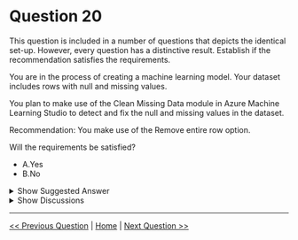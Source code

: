 # Question 20

This question is included in a number of questions that depicts the identical set-up. However, every question has a distinctive result. Establish if the recommendation satisfies the requirements.

You are in the process of creating a machine learning model. Your dataset includes rows with null and missing values.

You plan to make use of the Clean Missing Data module in Azure Machine Learning Studio to detect and fix the null and missing values in the dataset.

Recommendation: You make use of the Remove entire row option.

Will the requirements be satisfied?

- A.Yes
- B.No

<details>
  <summary>Show Suggested Answer</summary>

<strong>A</strong><br>

</details>

<details>
  <summary>Show Discussions</summary>

<blockquote><p><strong>klowqw</strong> <code>(Fri 02 Sep 2022 18:41)</code> - <em>Upvotes: 8</em></p><p>not really
if you have just a null in a one cell, you don&#x27;t have to delete the whole row</p></blockquote>
<blockquote><p><strong>Edriv</strong> <code>(Fri 09 Dec 2022 13:03)</code> - <em>Upvotes: 1</em></p><p>Good point!</p></blockquote>
<blockquote><p><strong>Mirjalol</strong> <code>(Wed 01 Feb 2023 09:13)</code> - <em>Upvotes: 3</em></p><p>Answer is correct. 
Here is the reference: https://learn.microsoft.com/en-us/azure/machine-learning/component-reference/clean-missing-data</p></blockquote>
<blockquote><p><strong>ranjsi01</strong> <code>(Sun 30 Jan 2022 15:57)</code> - <em>Upvotes: 6</em></p><p>correct</p></blockquote>
<blockquote><p><strong>Gabonia</strong> <code>(Fri 19 Aug 2022 13:35)</code> - <em>Upvotes: 1</em></p><p>I agree</p></blockquote>
<blockquote><p><strong>vkm_97</strong> <code>(Mon 17 Mar 2025 05:26)</code> - <em>Upvotes: 2</em></p><p>Azure Machine Learning Studio provides multiple ways to handle missing data, including mean, median, mode, and custom substitution.
Avoid deleting rows unless absolutely necessary, as it can introduce bias and reduce the dataset size.
The best approach depends on the context, but Microsoft emphasizes data preservation wherever possible.</p></blockquote>
<blockquote><p><strong>ZIMARAKI</strong> <code>(Thu 26 Sep 2024 10:09)</code> - <em>Upvotes: 1</em></p><p>From Microsoft Documentation:
This component supports multiple types of operations for &quot;cleaning&quot; missing values, including:

Replacing missing values with a placeholder, mean, or other value
Completely removing rows and columns that have missing values
Inferring values based on statistical methods</p></blockquote>

<blockquote><p><strong>fcoguerrero88</strong> <code>(Fri 08 Sep 2023 15:27)</code> - <em>Upvotes: 2</em></p><p>That&#x27;s fine, but that is an option that the module allows you, however, it is not advisable to delete an entire row for a null value when there are relevant columns for the model and it has records in the dataset. I think that from that point of view, the correct answer is B.</p></blockquote>
<blockquote><p><strong>james2033</strong> <code>(Thu 26 Sep 2024 10:09)</code> - <em>Upvotes: 2</em></p><p>CLEANING MODE: REMOVE ENTIRE ROW

Quote &#x27;Remove entire row: Completely removes any row in the dataset that has one or more missing values. This is useful if the missing value can be considered randomly missing.&#x27;</p></blockquote>

<blockquote><p><strong>james2033</strong> <code>(Thu 26 Sep 2024 10:09)</code> - <em>Upvotes: 2</em></p><p>https://learn.microsoft.com/en-us/previous-versions/azure/machine-learning/studio-module-reference/clean-missing-data#bkmk_ReplaceMissing

- Replace using MICE (Multivariate Imputation using Chained Equations)
- Custom substitution value
- Replace with mean
- Replace with median: Calculates the column median value, and uses the median value as the replacement for any missing value in the column.
- Replace with mode
- Remove entire row (\*)
- Replace using Probabilistic PCA

&#x27;rows with null and missing values&#x27;, we can removing entire row.

I choose YES (\*)</p></blockquote>

<blockquote><p><strong>evangelist</strong> <code>(Thu 26 Sep 2024 10:09)</code> - <em>Upvotes: 1</em></p><p>allowed options:
The Clean Missing Data module offers several options for handling missing data, including:

Remove entire row: Removes any row with missing values.
Replace using mean/median/mode: Replaces missing values with the mean, median, or mode of the column.
Replace with custom value: Replaces missing values with a custom value specified by the user.
Replace using MICE: Uses Multiple Imputation by Chained Equations to replace missing values.</p></blockquote>

<blockquote><p><strong>mhmichiel</strong> <code>(Mon 06 Mar 2023 13:35)</code> - <em>Upvotes: 1</em></p><p>correct</p></blockquote>
<blockquote><p><strong>ManuelHenriques</strong> <code>(Sat 25 Feb 2023 11:54)</code> - <em>Upvotes: 1</em></p><p>What if you dataset is not very large and it gets compromised with removing rows? As we do not have that information I think it is not suitable to go for remove rows, so B.</p></blockquote>
<blockquote><p><strong>Cococo</strong> <code>(Sun 19 Feb 2023 04:35)</code> - <em>Upvotes: 2</em></p><p>Read this again - &quot;to detect and fix the null and missing values&quot; FIX, not remove them, not delete them, not get rid of them but FIX (replace with median is the answer I think).

Remove entire row: Completely removes any row in the dataset with one or more missing values.</p></blockquote>

<blockquote><p><strong>Mirjalol</strong> <code>(Wed 01 Feb 2023 09:13)</code> - <em>Upvotes: 2</em></p><p>Answer is correct. 
Here is the reference: https://learn.microsoft.com/en-us/azure/machine-learning/component-reference/clean-missing-data</p></blockquote>

</details>

---

[<< Previous Question](question_19.md) | [Home](../index.md) | [Next Question >>](question_21.md)
